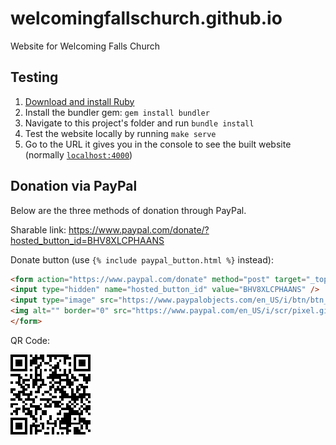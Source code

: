 # welcomingfallschurch.github.io
Website for Welcoming Falls Church

## Testing

1. [Download and install Ruby](https://jekyllrb.com/docs/installation/#guides)
2. Install the bundler gem: `gem install bundler`
3. Navigate to this project's folder and run `bundle install`
4. Test the website locally by running `make serve`
5. Go to the URL it gives you in the console to see the built website (normally [`localhost:4000`](http://localhost:4000))

## Donation via PayPal

Below are the three methods of donation through PayPal.

Sharable link: https://www.paypal.com/donate/?hosted_button_id=BHV8XLCPHAANS

Donate button (use `{% include paypal_button.html %}` instead):

```html
<form action="https://www.paypal.com/donate" method="post" target="_top">
<input type="hidden" name="hosted_button_id" value="BHV8XLCPHAANS" />
<input type="image" src="https://www.paypalobjects.com/en_US/i/btn/btn_donateCC_LG.gif" border="0" name="submit" title="PayPal - The safer, easier way to pay online!" alt="Donate with PayPal button" />
<img alt="" border="0" src="https://www.paypal.com/en_US/i/scr/pixel.gif" width="1" height="1" />
</form>
```

QR Code:

![Donation QR code](/images/donation-qr-code.png)
